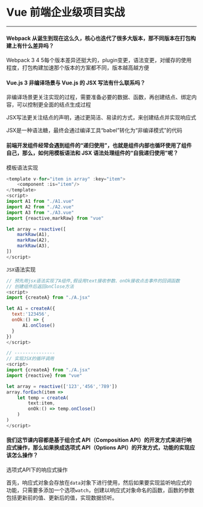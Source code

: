 # Vue 前端企业级项目实战

---

#### Webpack 从诞生到现在这么久，核心也迭代了很多大版本，那不同版本在打包构建上有什么差异吗？

Webpack 3 4 5每个版本差异还挺大的，plugin变更，语法变更，对缓存的使用程度，打包构建加速那个版本的方案都不同，版本越高越方便

#### Vue.js 3 非编译场景与 Vue.js 的 JSX 写法有什么联系吗？

非编译场景更关注实现的过程，需要准备必要的数据、函数，再创建结点、绑定内容，可以控制更全面的结点生成过程

JSX写法更关注结点的声明，通过更简洁、易读的方式，来创建结点并实现响应式

JSX是一种语法糖，最终会通过编译工具“babel”转化为“非编译模式”的代码

#### 前端开发组件经常会遇到组件的“递归使用”，也就是组件内部也循环使用了组件自己，那么，如何用模板语法和 JSX 语法处理组件的“自我递归使用”呢？

模板语法实现

```js
<template v-for="item in array" :key="item">
    <component :is="item"/>
</template>
<script>
import A1 from "./A1.vue"
import A2 from "./A2.vue"
import A3 from "./A3.vue"
import {reactive,markRaw} from "vue"

let array = reactive([
    markRaw(A1),
    markRaw(A2),
    markRaw(A3),
])
</script>
```

`JSX`语法实现

```js
// 预先用jsx语法实现了A组件,假设用text接收参数、onOk接收点击事件的回调函数
// 创建组件后返回onClose方法
<script>
import {createA} from "./A.jsx"

let A1 = createA({
  text:'123456',
  onOk:() => {
      A1.onClose()  
  }  
})
</script>

// ---------------
// 实现JSX的循环调用
<script>
import {createA} from "./A.jsx"
import {reactive} from "vue"

let array = reactive(['123','456','789'])
array.forEach(item => 
    let temp = createA(
        text:item,
        onOk:() => temp.onClose()
    )
)
</script>
```

#### 我们这节课内容都是基于组合式 API（Composition API）的开发方式来进行响应式操作，那么如果换成选项式 API（Options API）的开发方式，功能的实现应该怎么操作？

选项式API下的响应式操作

首先，响应式对象会存放在`data`对象下进行使用，然后如果要实现监听响应式的功能，只需要多添加一个选项`watch`，创建以响应式对象命名的函数，函数的参数包括更新前的值、更新后的值，实现数据侦听。
